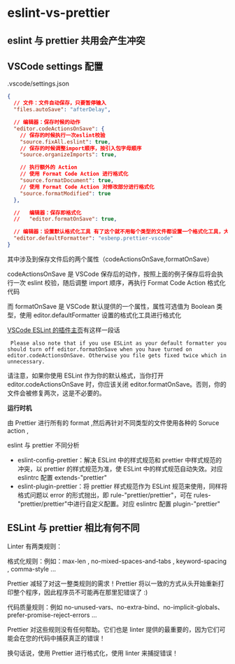 # eslint-vs-prettier

## eslint 与 prettier 共用会产生冲突

## VSCode settings 配置

.vscode/settings.json

```json
{
  // 文件：文件自动保存，只要暂停输入
  "files.autoSave": "afterDelay",

  // 编辑器：保存时候的动作
  "editor.codeActionsOnSave": {
    // 保存的时候执行一次eslint校验
    "source.fixAll.eslint": true,
    // 保存的时候调整import顺序，按引入包字母顺序
    "source.organizeImports": true,

    // 执行额外的 Action
    // 使用 Format Code Action 进行格式化
    "source.formatDocument": true,
    // 使用 Format Code Action 对修改部分进行格式化
    "source.formatModified": true
  },

  //   编辑器：保存即格式化
  //   "editor.formatOnSave": true,

  // 编辑器：设置默认格式化工具 有了这个就不用每个类型的文件都设置一个格式化工具，大部分用prettier，只有特殊情况需要单独设置
  "editor.defaultFormatter": "esbenp.prettier-vscode"
}
```

其中涉及到保存文件后的两个属性（codeActionsOnSave,formatOnSave）

codeActionsOnSave 是 VSCode 保存后的动作，按照上面的例子保存后将会执行一次 eslint 校验，随后调整 import 顺序，再执行 Format Code Action 格式化代码

而 formatOnSave 是 VSCode 默认提供的一个属性，属性可选值为 Boolean 类型，使用 editor.defaultFormatter 设置的格式化工具进行格式化

[VSCode ESLint 的插件主页](https://marketplace.visualstudio.com/items?itemName=dbaeumer.vscode-eslint)有这样一段话

```
 Please also note that if you use ESLint as your default formatter you should turn off editor.formatOnSave when you have turned on editor.codeActionsOnSave. Otherwise you file gets fixed twice which in unnecessary.
```

请注意，如果你使用 ESLint 作为你的默认格式，当你打开 editor.codeActionsOnSave 时，你应该关闭 editor.formatOnSave。否则，你的文件会被修复两次，这是不必要的。

**运行时机**

由 Prettier 进行所有的 format ,然后再针对不同类型的文件使用各种的 Soruce action ,

eslint 与 prettier 不同分析

- eslint-config-prettier：解决 ESLint 中的样式规范和 prettier 中样式规范的冲突，以 prettier 的样式规范为准，使 ESLint 中的样式规范自动失效。对应 eslintrc 配置 extends-"prettier"
- eslint-plugin-prettier：将 prettier 样式规范作为 ESLint 规范来使用，同样将格式问题以 error 的形式抛出，即 rule-"prettier/prettier"，可在 rules-"prettier/prettier"中进行自定义配置。对应 eslintrc 配置 plugin-"prettier"

## ESLint 与 prettier 相比有何不同

Linter 有两类规则：

格式化规则：例如：max-len , no-mixed-spaces-and-tabs , keyword-spacing , comma-style ...

Prettier 减轻了对这一整类规则的需求！Prettier 将以一致的方式从头开始重新打印整个程序，因此程序员不可能再在那里犯错误了 :)

代码质量规则：例如 no-unused-vars、no-extra-bind、no-implicit-globals、prefer-promise-reject-errors ...

Prettier 对这些规则没有任何帮助。它们也是 linter 提供的最重要的，因为它们可能会在您的代码中捕获真正的错误！

换句话说，使用 Prettier 进行格式化，使用 linter 来捕捉错误！
